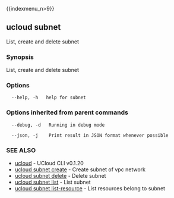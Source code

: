 {{indexmenu_n>9}}

## ucloud subnet

List, create and delete subnet

### Synopsis

List, create and delete subnet

### Options

```
  --help, -h   help for subnet 

```

### Options inherited from parent commands

```
  --debug, -d   Running in debug mode 

  --json, -j    Print result in JSON format whenever possible 

```

### SEE ALSO

* [ucloud](software/cli/cmd/ucloud)	 - UCloud CLI v0.1.20
* [ucloud subnet create](software/cli/cmd/ucloud/subnet/create)	 - Create subnet of vpc network
* [ucloud subnet delete](software/cli/cmd/ucloud/subnet/delete)	 - Delete subnet
* [ucloud subnet list](software/cli/cmd/ucloud/subnet/list)	 - List subnet
* [ucloud subnet list-resource](software/cli/cmd/ucloud/subnet/list-resource)	 - List resources belong to subnet

